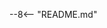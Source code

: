 <!--- pyml disable-next-line first-line-heading -->
<!--- pyml disable-next-line first-line-h1 -->
--8<-- "README.md"
